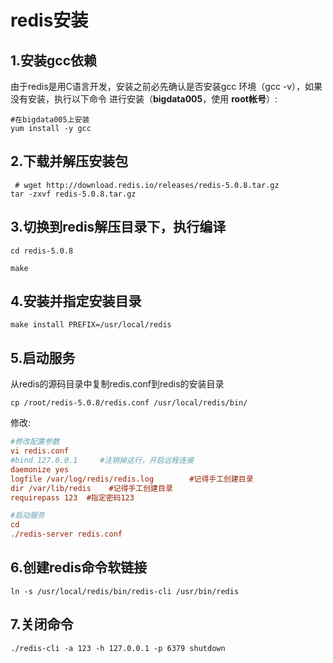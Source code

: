 redis安装
================================================================================
## 1.安装gcc依赖
由于redis是用C语言开发，安装之前必先确认是否安装gcc 环境（gcc -v），如果没有安装，执行以下命令
进行安装（**bigdata005**，使用 **root帐号**）:
```shell
#在bigdata005上安装
yum install -y gcc
```

## 2.下载并解压安装包
```shell
 # wget http://download.redis.io/releases/redis-5.0.8.tar.gz
tar -zxvf redis-5.0.8.tar.gz
```

## 3.切换到redis解压目录下，执行编译
```shell
cd redis-5.0.8

make
```

## 4.安装并指定安装目录
```shell
make install PREFIX=/usr/local/redis
```

## 5.启动服务
从redis的源码目录中复制redis.conf到redis的安装目录
```shell
cp /root/redis-5.0.8/redis.conf /usr/local/redis/bin/
```
修改:
```ini
#修改配置参数
vi redis.conf
#bind 127.0.0.1     #注销掉这行，开启远程连接
daemonize yes   
logfile /var/log/redis/redis.log        #记得手工创建目录
dir /var/lib/redis    #记得手工创建目录
requirepass 123  #指定密码123

#启动服务
cd 
./redis-server redis.conf
```

## 6.创建redis命令软链接
```shell
ln -s /usr/local/redis/bin/redis-cli /usr/bin/redis
```

## 7.关闭命令
```shell
./redis-cli -a 123 -h 127.0.0.1 -p 6379 shutdown
```